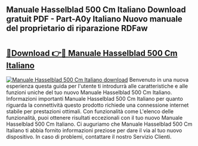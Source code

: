 ## Manuale Hasselblad 500 Cm Italiano Download gratuit PDF - Part-A0y Italiano Nuovo manuale del proprietario di riparazione RDFaw

# <h2><a href="http://dfaxmto.blite.top/?on=Manuale+Hasselblad+500+Cm+Italiano">🔗Download 👉🔴 Manuale Hasselblad 500 Cm Italiano</a></h2>

[![Manuale Hasselblad 500 Cm Italiano download](https://i.imgur.com/lujVjoI.png)](http://dfaxmto.blite.top/?on=Manuale+Hasselblad+500+Cm+Italiano)
Benvenuto in una nuova esperienza questa guida per l'utente ti introdurrà alle caratteristiche e alle funzioni uniche del tuo nuovo Manuale Hasselblad 500 Cm Italiano. Informazioni importanti Manuale Hasselblad 500 Cm Italiano per quanto riguarda la connettività questo prodotto richiede una connessione internet stabile per prestazioni ottimali. Con funzionalità come L'elenco delle funzionalità, puoi ottenere risultati eccezionali con il tuo nuovo Manuale Hasselblad 500 Cm Italiano. Ci auguriamo che Manuale Hasselblad 500 Cm Italiano ti abbia fornito informazioni preziose per dare il via al tuo nuovo dispositivo. In caso di problemi, contattare il nostro Servizio Clienti.
